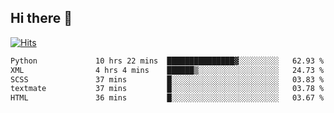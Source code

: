 ## Hi there 👋

<!--
**alihaqberdi/alihaqberdi** is a ✨ _special_ ✨ repository because its `README.md` (this file) appears on your GitHub profile.

Here are some ideas to get you started:

- 🔭 I’m currently working on ...
- 🌱 I’m currently learning ...
- 👯 I’m looking to collaborate on ...
- 🤔 I’m looking for help with ...
- 💬 Ask me about ...
- 📫 How to reach me: ...
- 😄 Pronouns: ...
- ⚡ Fun fact: ...
-->

[![Hits](https://hits.sh/github.com/alihaqberdi.svg)](https://hits.sh/github.com/alihaqberdi/)

<!--START_SECTION:waka-->

```txt
Python             10 hrs 22 mins  ███████████████▓░░░░░░░░░   62.93 %
XML                4 hrs 4 mins    ██████▒░░░░░░░░░░░░░░░░░░   24.73 %
SCSS               37 mins         █░░░░░░░░░░░░░░░░░░░░░░░░   03.83 %
textmate           37 mins         █░░░░░░░░░░░░░░░░░░░░░░░░   03.78 %
HTML               36 mins         █░░░░░░░░░░░░░░░░░░░░░░░░   03.67 %
```

<!--END_SECTION:waka-->
